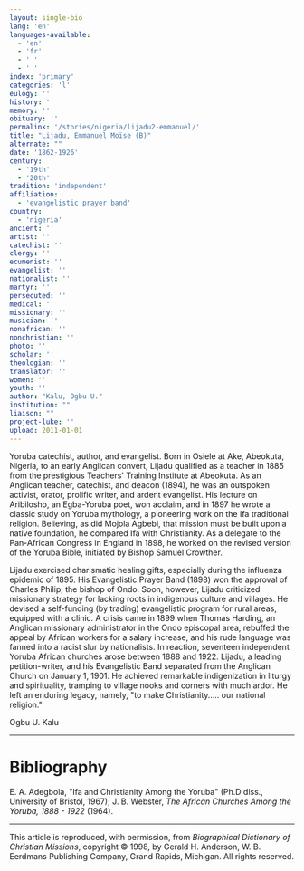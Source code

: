 ```yaml
---
layout: single-bio
lang: 'en'
languages-available:
  - 'en'
  - 'fr'
  - ' '
  - ' '
index: 'primary'
categories: 'l'
eulogy: ''
history: ''
memory: ''
obituary: ''
permalink: '/stories/nigeria/lijadu2-emmanuel/'
title: "Lijadu, Emmanuel Moïse (B)"
alternate: ""
date: '1862-1926'
century:
  - '19th'
  - '20th'
tradition: 'independent'
affiliation:
  - 'evangelistic prayer band'
country:
  - 'nigeria'
ancient: ''
artist: ''
catechist: ''
clergy: ''
ecumenist: ''
evangelist: ''
nationalist: ''
martyr: ''
persecuted: ''
medical: ''
missionary: ''
musician: ''
nonafrican: ''
nonchristian: ''
photo: ''
scholar: ''
theologian: ''
translator: ''
women: ''
youth: ''
author: "Kalu, Ogbu U."
institution: ""
liaison: ""
project-luke: ''
upload: 2011-01-01
---
```




Yoruba catechist, author, and evangelist. Born in Osiele at Ake, Abeokuta, Nigeria, to an early Anglican convert, Lijadu qualified as a teacher in 1885 from the prestigious Teachers' Training Institute at Abeokuta. As an Anglican teacher, catechist, and deacon (1894), he was an outspoken activist, orator, prolific writer, and ardent evangelist. His lecture on Aribilosho, an Egba-Yoruba poet, won acclaim, and in 1897 he wrote a classic study on Yoruba mythology, a pioneering work on the Ifa traditional religion. Believing, as did Mojola Agbebi, that mission must be built upon a native foundation, he compared Ifa with Christianity. As a delegate to the Pan-African Congress in England in 1898, he worked on the revised version of the Yoruba Bible, initiated by Bishop Samuel Crowther.

Lijadu exercised charismatic healing gifts, especially during the influenza epidemic of 1895. His Evangelistic Prayer Band (1898) won the approval of Charles Philip, the bishop of Ondo. Soon, however, Lijadu criticized missionary strategy for lacking roots in indigenous culture and villages. He devised a self-funding (by trading) evangelistic program for rural areas, equipped with a clinic. A crisis came in 1899 when Thomas Harding, an Anglican missionary administrator in the Ondo episcopal area, rebuffed the appeal by African workers for a salary increase, and his rude language was fanned into a racist slur by nationalists. In reaction, seventeen independent Yoruba African churches arose between 1888 and 1922. Lijadu, a leading petition-writer, and his Evangelistic Band separated from the Anglican Church on January 1, 1901. He achieved remarkable indigenization in liturgy and spirituality, tramping to village nooks and corners with much ardor. He left an enduring legacy, namely, "to make Christianity….. our national religion."

Ogbu U. Kalu

---

# Bibliography

E. A. Adegbola, "Ifa and Christianity Among the Yoruba" (Ph.D diss., University of Bristol, 1967); J. B. Webster, *The African Churches Among the Yoruba, 1888 - 1922* (1964).

---

This article is reproduced, with permission, from *Biographical Dictionary of Christian Missions*,   copyright &copy; 1998, by Gerald H. Anderson, W. B. Eerdmans Publishing Company, Grand Rapids, Michigan.  All rights reserved.